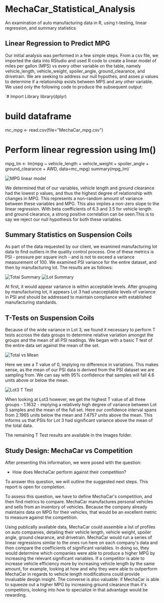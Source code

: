 # MechaCar_Statistical_Analysis
An examination of auto manufacturing data in R, using t-testing, linear regression, and summary statistics

## Linear Regression to Predict MPG

Our initial analysis was performed in a few simple steps. From a csv file, we imported the data into RStudio and used R code to create a linear model of miles per gallon (MPS) vs every other variable on the table, namely vehicle_length, vehicle_weight, spoiler_angle, ground_clearance, and drivetrain. We are seeking to address our null hypothes, and asses p values to determine if a relationship exists between MPS and any other variable. We used only the following code to produce the subsequent output: 

`# Import Library
library(dplyr)

# build dataframe
mc_mpg <- read.csv(file="MechaCar_mpg.csv")

# Perform linear regression using lm()
mpg_lm <- lm(mpg ~ vehicle_length + vehicle_weight + spoiler_angle + ground_clearance + AWD, data=mc_mpg)
summary(mpg_lm)`

![MPG linear model]()

We determined that of our variables, vehicle length and ground clearance had the lowest p values, and thus the highest degree of relationship with changes in MPG. This represents a non-random amount of variance between these variables and MPG. This also implies a non-zero slope to the linear regression. With beta coefficients of 6.3 and 3.5 for vehicle length and ground clearance, a strong positive correlation can be seen.This is to say we reject our null hypothesis for both these variables. 

## Summary Statistics on Suspension Coils

As part of the data requested by our client, we examined manufacturing lot data to find outliers in the quality control process. One of these metrics is PSI - pressure per square inch - and is not to exceed a variance measurement of 100. We examined PSI variance for the entire dataset, and then by manufacturing lot. The results are as follows: 

![Total Summary]()
![Lot Summary]()

At first, it would appear variance is within acceptable levels. After grouping by manufacturing lot, it appears Lot 3 had unacceptable levels of variance in PSI and should be addressed to maintain compliance with established manufacturing standards. 

## T-Tests on Suspension Coils

Because of the wide variance in Lot 3, we found it necessary to perform T tests accross the data groups to determine relative variation amongst the groups and the mean of all PSI readings. We began with a basic T test of the entire data set against the mean of the set.

![Total vs Mean]()

Here we see a T value of 0, implying no difference in variations. This makes sense, as the mean of our PSI data is derived from the PSI dataset we are sampling from. We can say with 95% confidence that samples will fall 4.6 units above or below the mean. 

![Lot3 T Test]()

When looking at Lot3 however, we get the highest T value of all three groups - 1.1632 - implying a relatively high degree of variance between Lot 3 samples and the mean of the full set. Here our confidence interval spans from 2.1965 units below the mean and 7.4757 units above the mean. This informs us that PSIs for Lot 3 had significant variance above the mean of the total data. 

The remaining T Test results are available in the Images folder. 

## Study Design: MechaCar vs Competition

After presenting this information, we were posed with the question: 
- How does MechaCar perform against their competition?

To answer this question, we will outline the suggested next steps. This report is open for completion. 

To assess this question, we have to define MechaCar's competition, and then find metrics to compare. MechaCar manufactures personal vehicles and sells from an inventory of vehicles. Because the company already maintains data on MPG for their vehicles, that would be an excellent metric to measure against the competition. 

Using publically available data, MechaCar could assemble a list of profiles on auto companies, detailing their vehicle length, vehicle weight, spoiler angle, ground clearance, and drivetrain. MechaCar would run a series of linear regressions similar to the ones run here on each company's data and then compare the coefficients of significant variables. In doing so, they would determine which companies were able to produce a higher MPG by increasing the relevant significant variables. If a competitor is able to increase vehicle efficiency more by increasing vehicle length by the same amount, for example, looking at how and why they were able to outperform MechaCar in regards to vehicle length modifications could provide invaluable design insight. The converse is also valuable: if MechaCar is able to squeeze out a higher MPG by increasing ground clearance than it's competitors, looking into how to specialize in that advantage would be rewarding. 